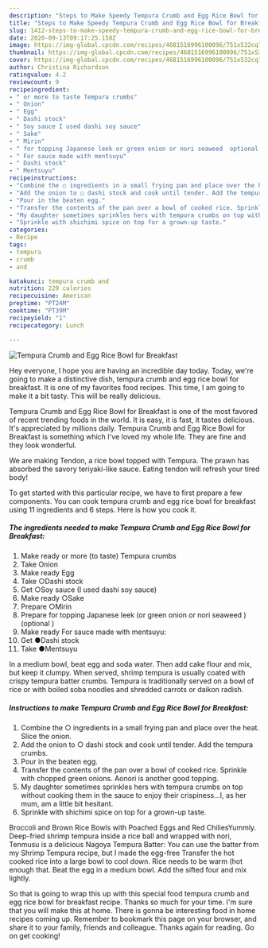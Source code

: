 ```yaml
---
description: "Steps to Make Speedy Tempura Crumb and Egg Rice Bowl for Breakfast"
title: "Steps to Make Speedy Tempura Crumb and Egg Rice Bowl for Breakfast"
slug: 1412-steps-to-make-speedy-tempura-crumb-and-egg-rice-bowl-for-breakfast
date: 2020-09-13T09:17:25.158Z
image: https://img-global.cpcdn.com/recipes/4681516996100096/751x532cq70/tempura-crumb-and-egg-rice-bowl-for-breakfast-recipe-main-photo.jpg
thumbnail: https://img-global.cpcdn.com/recipes/4681516996100096/751x532cq70/tempura-crumb-and-egg-rice-bowl-for-breakfast-recipe-main-photo.jpg
cover: https://img-global.cpcdn.com/recipes/4681516996100096/751x532cq70/tempura-crumb-and-egg-rice-bowl-for-breakfast-recipe-main-photo.jpg
author: Christina Richardson
ratingvalue: 4.2
reviewcount: 9
recipeingredient:
- " or more to taste Tempura crumbs"
- " Onion"
- " Egg"
- " Dashi stock"
- " Soy sauce I used dashi soy sauce"
- " Sake"
- " Mirin"
- " for topping Japanese leek or green onion or nori seaweed  optional "
- " For sauce made with mentsuyu"
- " Dashi stock"
- " Mentsuyu"
recipeinstructions:
- "Combine the ○ ingredients in a small frying pan and place over the heat. Slice the onion."
- "Add the onion to ○ dashi stock and cook until tender. Add the tempura crumbs."
- "Pour in the beaten egg."
- "Transfer the contents of the pan over a bowl of cooked rice. Sprinkle with chopped green onions. Aonori is another good topping."
- "My daughter sometimes sprinkles hers with tempura crumbs on top without cooking them in the sauce to enjoy their crispiness...I, as her mum, am a little bit hesitant."
- "Sprinkle with shichimi spice on top for a grown-up taste."
categories:
- Recipe
tags:
- tempura
- crumb
- and

katakunci: tempura crumb and 
nutrition: 229 calories
recipecuisine: American
preptime: "PT24M"
cooktime: "PT39M"
recipeyield: "1"
recipecategory: Lunch

---
```



![Tempura Crumb and Egg Rice Bowl for Breakfast](https://img-global.cpcdn.com/recipes/4681516996100096/751x532cq70/tempura-crumb-and-egg-rice-bowl-for-breakfast-recipe-main-photo.jpg)

Hey everyone, I hope you are having an incredible day today. Today, we're going to make a distinctive dish, tempura crumb and egg rice bowl for breakfast. It is one of my favorites food recipes. This time, I am going to make it a bit tasty. This will be really delicious.

Tempura Crumb and Egg Rice Bowl for Breakfast is one of the most favored of recent trending foods in the world. It is easy, it is fast, it tastes delicious. It's appreciated by millions daily. Tempura Crumb and Egg Rice Bowl for Breakfast is something which I've loved my whole life. They are fine and they look wonderful.

We are making Tendon, a rice bowl topped with Tempura. The prawn has absorbed the savory teriyaki-like sauce. Eating tendon will refresh your tired body!


To get started with this particular recipe, we have to first prepare a few components. You can cook tempura crumb and egg rice bowl for breakfast using 11 ingredients and 6 steps. Here is how you cook it.

<!--inarticleads1-->

##### The ingredients needed to make Tempura Crumb and Egg Rice Bowl for Breakfast:

1. Make ready  or more (to taste) Tempura crumbs
1. Take  Onion
1. Make ready  Egg
1. Take  ○Dashi stock
1. Get  ○Soy sauce (I used dashi soy sauce)
1. Make ready  ○Sake
1. Prepare  ○Mirin
1. Prepare  for topping Japanese leek (or green onion or nori seaweed ) (optional )
1. Make ready  For sauce made with mentsuyu:
1. Get  ●Dashi stock
1. Take  ●Mentsuyu


In a medium bowl, beat egg and soda water. Then add cake flour and mix, but keep it clumpy. When served, shrimp tempura is usually coated with crispy tempura batter crumbs. Tempura is traditionally served on a bowl of rice or with boiled soba noodles and shredded carrots or daikon radish. 

<!--inarticleads2-->

##### Instructions to make Tempura Crumb and Egg Rice Bowl for Breakfast:

1. Combine the ○ ingredients in a small frying pan and place over the heat. Slice the onion.
1. Add the onion to ○ dashi stock and cook until tender. Add the tempura crumbs.
1. Pour in the beaten egg.
1. Transfer the contents of the pan over a bowl of cooked rice. Sprinkle with chopped green onions. Aonori is another good topping.
1. My daughter sometimes sprinkles hers with tempura crumbs on top without cooking them in the sauce to enjoy their crispiness...I, as her mum, am a little bit hesitant.
1. Sprinkle with shichimi spice on top for a grown-up taste.


Broccoli and Brown Rice Bowls with Poached Eggs and Red ChiliesYummly. Deep-fried shrimp tempura inside a rice ball and wrapped with nori, Tenmusu is a delicious Nagoya Tempura Batter: You can use the batter from my Shrimp Tempura recipe, but I made the egg-free Transfer the hot cooked rice into a large bowl to cool down. Rice needs to be warm (hot enough that. Beat the egg in a medium bowl. Add the sifted four and mix lightly. 

So that is going to wrap this up with this special food tempura crumb and egg rice bowl for breakfast recipe. Thanks so much for your time. I'm sure that you will make this at home. There is gonna be interesting food in home recipes coming up. Remember to bookmark this page on your browser, and share it to your family, friends and colleague. Thanks again for reading. Go on get cooking!
